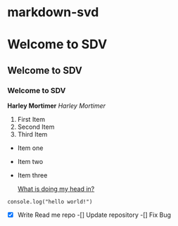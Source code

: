 # markdown-svd

# Welcome to SDV
 ## Welcome to SDV
 ### Welcome to SDV

 **Harley Mortimer**
 *Harley Mortimer*

1. First Item
2. Second Item
3. Third Item

- Item one
- Item two
- Item three
  
  [What is doing my head in?](https://github.com/)

`console.log("hello world!")`

-[x] Write Read me repo
-[] Update repository
-[] Fix Bug

